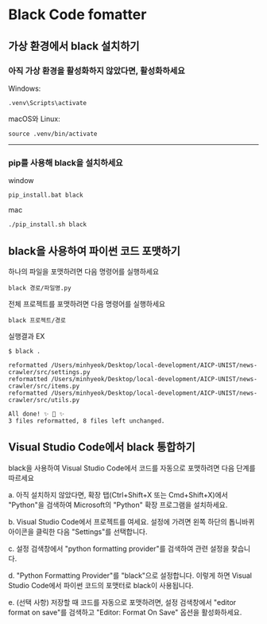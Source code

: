 # Black Code fomatter

## 가상 환경에서 black 설치하기

### 아직 가상 환경을 활성화하지 않았다면, 활성화하세요

Windows:

```
.venv\Scripts\activate
```

macOS와 Linux:

```
source .venv/bin/activate
```

---

### pip를 사용해 black을 설치하세요

window

```
pip_install.bat black
```

mac

```
./pip_install.sh black
```

## black을 사용하여 파이썬 코드 포맷하기

하나의 파일을 포맷하려면 다음 명령어를 실행하세요

```
black 경로/파일명.py
```

전체 프로젝트를 포맷하려면 다음 명령어를 실행하세요

```
black 프로젝트/경로
```

실행결과 EX

```
$ black .
```

```
reformatted /Users/minhyeok/Desktop/local-development/AICP-UNIST/news-crawler/src/settings.py
reformatted /Users/minhyeok/Desktop/local-development/AICP-UNIST/news-crawler/src/items.py
reformatted /Users/minhyeok/Desktop/local-development/AICP-UNIST/news-crawler/src/utils.py

All done! ✨ 🍰 ✨
3 files reformatted, 8 files left unchanged.
```

## Visual Studio Code에서 black 통합하기

black을 사용하여 Visual Studio Code에서 코드를 자동으로 포맷하려면 다음 단계를 따르세요

a. 아직 설치하지 않았다면, 확장 탭(Ctrl+Shift+X 또는 Cmd+Shift+X)에서 "Python"을 검색하여 Microsoft의 "Python" 확장 프로그램을 설치하세요.

b. Visual Studio Code에서 프로젝트를 여세요. 설정에 가려면 왼쪽 하단의 톱니바퀴 아이콘을 클릭한 다음 "Settings"를 선택합니다.

c. 설정 검색창에서 "python formatting provider"를 검색하여 관련 설정을 찾습니다.

d. "Python Formatting Provider"를 "black"으로 설정합니다. 이렇게 하면 Visual Studio Code에서 파이썬 코드의 포맷터로 black이 사용됩니다.

e. (선택 사항) 저장할 때 코드를 자동으로 포맷하려면, 설정 검색창에서 "editor format on save"를 검색하고 "Editor: Format On Save" 옵션을 활성화하세요.
